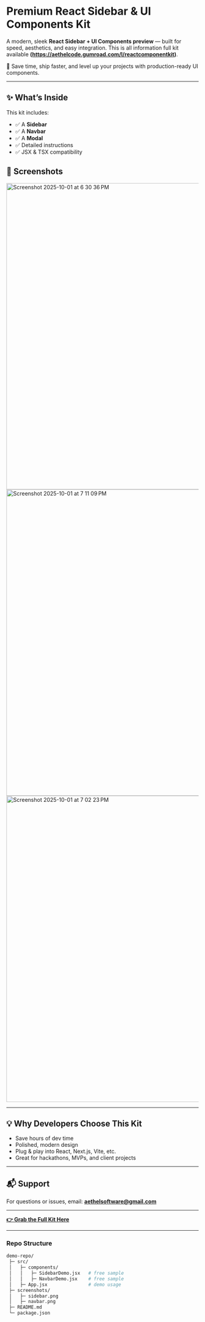 # Premium React Sidebar & UI Components Kit

A modern, sleek **React Sidebar + UI Components preview** — built for speed, aesthetics, and easy integration.
This is all information full kit available **(https://aethelcode.gumroad.com/l/reactcomponentkit)**.

🚀 Save time, ship faster, and level up your projects with production-ready UI components.

---

## ✨ What’s Inside

This kit includes:

* ✅ A **Sidebar**
* ✅ A **Navbar**
* ✅ A **Modal**
* ✅ Detailed instructions
* ✅ JSX & TSX compatibility


## 📸 Screenshots

<img width="1280" height="800" alt="Screenshot 2025-10-01 at 6 30 36 PM" src="https://github.com/user-attachments/assets/91a10bae-4a04-4373-bf34-7582786348c3" />

<img width="1280" height="800" alt="Screenshot 2025-10-01 at 7 11 09 PM" src="https://github.com/user-attachments/assets/fcb5755e-23a2-4d7d-87fd-92e1e523d64e" />

<img width="1280" height="800" alt="Screenshot 2025-10-01 at 7 02 23 PM" src="https://github.com/user-attachments/assets/588e0762-9295-4160-9901-5f845089b47b" />

---

## 💡 Why Developers Choose This Kit

* Save hours of dev time
* Polished, modern design
* Plug & play into React, Next.js, Vite, etc.
* Great for hackathons, MVPs, and client projects

---

## 📬 Support

For questions or issues, email: **[aethelsoftware@gmail.com](mailto:aethelsoftware@gmail.com)**

---

**[👉 Grab the Full Kit Here](https://aethelcode.gumroad.com/l/reactcomponentkit)**

---

### Repo Structure

```bash
demo-repo/
 ├─ src/
 │   ├─ components/
 │   │   ├─ SidebarDemo.jsx   # free sample
 │   │   ├─ NavbarDemo.jsx    # free sample
 │   ├─ App.jsx               # demo usage
 ├─ screenshots/
 │   ├─ sidebar.png
 │   ├─ navbar.png
 ├─ README.md
 └─ package.json
```
